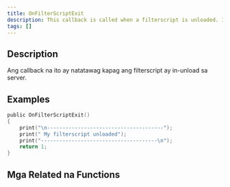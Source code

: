 ```yaml
---
title: OnFilterScriptExit
description: This callback is called when a filterscript is unloaded. It is only called inside the filterscript which is unloaded.
tags: []
---
```


## Description

Ang callback na ito ay natatawag kapag ang filterscript ay in-unload sa server.

## Examples

```c
public OnFilterScriptExit()
{
    print("\n--------------------------------------");
    print(" My filterscript unloaded");
    print("--------------------------------------\n");
    return 1;
}
```

## Mga Related na Functions
